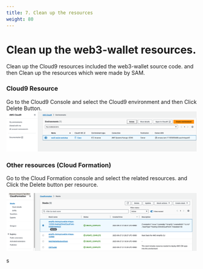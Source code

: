 ```yaml
---
title: 7. Clean up the resources
weight: 80
---
```


# Clean up the web3-wallet resources.

Clean up the Cloud9 resources included the web3-wallet source code. and then Clean up the resources which were made by SAM.

### Cloud9 Resource
Go to the Cloud9 Console and select the Cloud9 environment and then Click Delete Button.
![Clean up the cloud9 resrouce](/contents/static/07-clean-up-resources/01-cloud9-delete.png)


### Other resources (Cloud Formation)

Go to the Cloud Formation console and select the related resources. and Click the Delete button per resource.

![Clean up the cloudformation resrouce](/contents/static/07-clean-up-resources/02-cloudformation-delete.png)

s